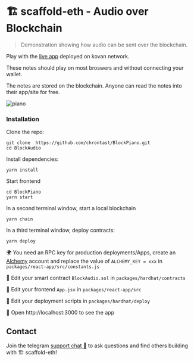 # 🏗 scaffold-eth - Audio over Blockchain

> Demonstration showing how audio can be sent over the blockchain.

Play with the [live app](https://dusty-rice5.surge.sh/) deployed on kovan network.

These notes should play on most broswers and without connecting your wallet.

The notes are stored on the blockchain.  Anyone can read the notes into their app/site for free.

![piano](https://user-images.githubusercontent.com/75052782/168682799-b3f65571-8483-46eb-909c-b2b712237616.png)


### Installation

Clone the repo:
```
git clone  https://github.com/chrontast/BlockPiano.git
cd BlockAudio
```

Install dependencies:
```
yarn install
```

Start frontend
```
cd BlockPiano
yarn start
```

In a second terminal window, start a local blockchain
```
yarn chain
```

In a third terminal window, deploy contracts:
```
yarn deploy
```

🌍 You need an RPC key for production deployments/Apps, create an [Alchemy](https://www.alchemy.com/) account and replace the value of `ALCHEMY_KEY = xxx` in `packages/react-app/src/constants.js`

🔏 Edit your smart contract `BlockAudio.sol` in `packages/hardhat/contracts`

📝 Edit your frontend `App.jsx` in `packages/react-app/src`

💼 Edit your deployment scripts in `packages/hardhat/deploy`

📱 Open http://localhost:3000 to see the app



## Contact

Join the telegram [support chat 💬](https://t.me/joinchat/KByvmRe5wkR-8F_zz6AjpA) to ask questions and find others building with 🏗 scaffold-eth!

